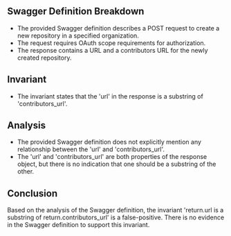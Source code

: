 ## Swagger Definition Breakdown
- The provided Swagger definition describes a POST request to create a new repository in a specified organization.
- The request requires OAuth scope requirements for authorization.
- The response contains a URL and a contributors URL for the newly created repository.

## Invariant
- The invariant states that the 'url' in the response is a substring of 'contributors_url'.

## Analysis
- The provided Swagger definition does not explicitly mention any relationship between the 'url' and 'contributors_url'.
- The 'url' and 'contributors_url' are both properties of the response object, but there is no indication that one should be a substring of the other.

## Conclusion
Based on the analysis of the Swagger definition, the invariant 'return.url is a substring of return.contributors_url' is a false-positive. There is no evidence in the Swagger definition to support this invariant.
